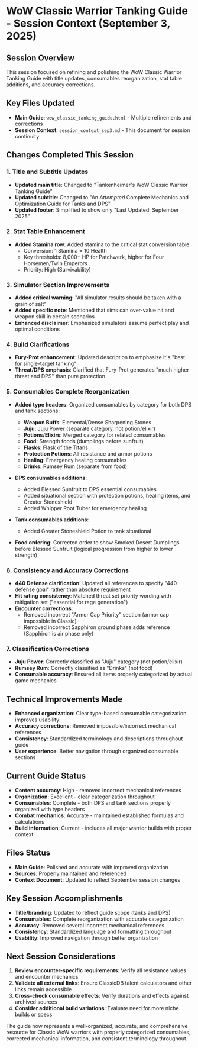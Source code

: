 # WoW Classic Warrior Tanking Guide - Session Context (September 3, 2025)

## Session Overview
This session focused on refining and polishing the WoW Classic Warrior Tanking Guide with title updates, consumables reorganization, stat table additions, and accuracy corrections.

## Key Files Updated
- **Main Guide**: `wow_classic_tanking_guide.html` - Multiple refinements and corrections
- **Session Context**: `session_context_sep3.md` - This document for session continuity

## Changes Completed This Session

### 1. Title and Subtitle Updates
- **Updated main title**: Changed to "Tankenheimer's WoW Classic Warrior Tanking Guide"
- **Updated subtitle**: Changed to "An *Attempted* Complete Mechanics and Optimization Guide for Tanks and DPS"
- **Updated footer**: Simplified to show only "Last Updated: September 2025"

### 2. Stat Table Enhancement
- **Added Stamina row**: Added stamina to the critical stat conversion table
  - Conversion: 1 Stamina = 10 Health
  - Key thresholds: 8,000+ HP for Patchwerk, higher for Four Horsemen/Twin Emperors
  - Priority: High (Survivability)

### 3. Simulator Section Improvements
- **Added critical warning**: "All simulator results should be taken with a grain of salt"
- **Added specific note**: Mentioned that sims can over-value hit and weapon skill in certain scenarios
- **Enhanced disclaimer**: Emphasized simulators assume perfect play and optimal conditions

### 4. Build Clarifications
- **Fury-Prot enhancement**: Updated description to emphasize it's "best for single-target tanking"
- **Threat/DPS emphasis**: Clarified that Fury-Prot generates "much higher threat and DPS" than pure protection

### 5. Consumables Complete Reorganization
- **Added type headers**: Organized consumables by category for both DPS and tank sections:
  - **Weapon Buffs**: Elemental/Dense Sharpening Stones
  - **Juju**: Juju Power (separate category, not potion/elixir)
  - **Potions/Elixirs**: Merged category for related consumables
  - **Food**: Strength foods (dumplings before sunfruit)
  - **Flasks**: Flask of the Titans
  - **Protection Potions**: All resistance and armor potions
  - **Healing**: Emergency healing consumables
  - **Drinks**: Rumsey Rum (separate from food)

- **DPS consumables additions**:
  - Added Blessed Sunfruit to DPS essential consumables
  - Added situational section with protection potions, healing items, and Greater Stoneshield
  - Added Whipper Root Tuber for emergency healing

- **Tank consumables additions**:
  - Added Greater Stoneshield Potion to tank situational

- **Food ordering**: Corrected order to show Smoked Desert Dumplings before Blessed Sunfruit (logical progression from higher to lower strength)

### 6. Consistency and Accuracy Corrections
- **440 Defense clarification**: Updated all references to specify "440 defense goal" rather than absolute requirement
- **Hit rating consistency**: Matched threat set priority wording with mitigation set ("essential for rage generation")
- **Encounter corrections**:
  - Removed incorrect "Armor Cap Priority" section (armor cap impossible in Classic)
  - Removed incorrect Sapphiron ground phase adds reference (Sapphiron is air phase only)

### 7. Classification Corrections
- **Juju Power**: Correctly classified as "Juju" category (not potion/elixir)
- **Rumsey Rum**: Correctly classified as "Drinks" (not food)
- **Consumable accuracy**: Ensured all items properly categorized by actual game mechanics

## Technical Improvements Made
- **Enhanced organization**: Clear type-based consumable categorization improves usability
- **Accuracy corrections**: Removed impossible/incorrect mechanical references
- **Consistency**: Standardized terminology and descriptions throughout guide
- **User experience**: Better navigation through organized consumable sections

## Current Guide Status
- **Content accuracy**: High - removed incorrect mechanical references
- **Organization**: Excellent - clear categorization throughout
- **Consumables**: Complete - both DPS and tank sections properly organized with type headers
- **Combat mechanics**: Accurate - maintained established formulas and calculations
- **Build information**: Current - includes all major warrior builds with proper context

## Files Status
- **Main Guide**: Polished and accurate with improved organization
- **Sources**: Properly maintained and referenced
- **Context Document**: Updated to reflect September session changes

## Key Session Accomplishments
- **Title/branding**: Updated to reflect guide scope (tanks and DPS)
- **Consumables**: Complete reorganization with accurate categorization
- **Accuracy**: Removed several incorrect mechanical references
- **Consistency**: Standardized language and formatting throughout
- **Usability**: Improved navigation through better organization

## Next Session Considerations
1. **Review encounter-specific requirements**: Verify all resistance values and encounter mechanics
2. **Validate all external links**: Ensure ClassicDB talent calculators and other links remain accessible
3. **Cross-check consumable effects**: Verify durations and effects against archived sources
4. **Consider additional build variations**: Evaluate need for more niche builds or specs

The guide now represents a well-organized, accurate, and comprehensive resource for Classic WoW warriors with properly categorized consumables, corrected mechanical information, and consistent terminology throughout.